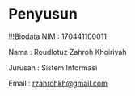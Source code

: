 # Penyusun

!!!Biodata
NIM : 170441100011

Nama : Roudlotuz Zahroh Khoiriyah

Jurusan : Sistem Informasi

Email : rzahrohkh@gmail.com
